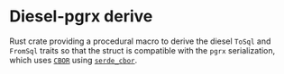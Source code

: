 # Diesel-pgrx derive

Rust crate providing a procedural macro to derive the diesel `ToSql` and `FromSql` traits so that the struct is compatible with the `pgrx` serialization, which uses [`CBOR`](https://en.wikipedia.org/wiki/CBOR) using [`serde_cbor`](https://docs.rs/serde_cbor/latest/serde_cbor/).
